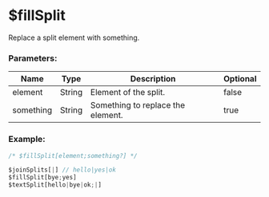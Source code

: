 # $fillSplit
Replace a split element with something.
### Parameters:
| Name        | Type        | Description                          | Optional |
| ----------- | ----------- | ------------------------------------ | -------- |
| element     | String      | Element of the split.        | false    |
| something   | String      | Something to replace the element.         | true    |

### Example:
```ts
/* $fillSplit[element;something?] */

$joinSplits[|] // hello|yes|ok
$fillSplit[bye;yes]
$textSplit[hello|bye|ok;|]
```

